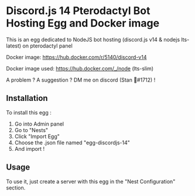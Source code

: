 # Discord.js 14 Pterodactyl Bot Hosting Egg and Docker image

This is an egg dedicated to NodeJS bot hosting (discord.js v14 & nodejs lts-latest) on pterodactyl panel


Docker image: https://hub.docker.com/r/5140/discord-v14

Docker image used: https://hub.docker.com/_/node (lts-slim)


A problem ? A suggestion ? DM me on discord (Stan 🥔#1712) !

## Installation

To install this egg :

1. Go into Admin panel
2. Go to "Nests"
3. Click "Import Egg"
4. Choose the .json file named "egg-discordjs-14"
5. And import !

## Usage

To use it, just create a server with this egg in the "Nest Configuration" section.
